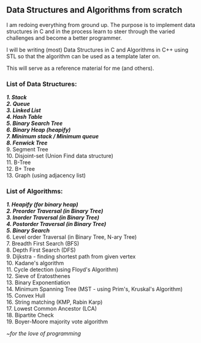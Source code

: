 ## Data Structures and Algorithms from scratch

I am redoing everything from ground up. The purpose is to implement data structures in C and in the process learn to steer through the varied challenges and become a better programmer.

I will be writing (most) Data Structures in C and Algorithms in C++ using STL so that the algorithm can be used as a template later on.

This will serve as a reference material for me (and others).

### List of Data Structures:

**_1. Stack_**  
**_2. Queue_**  
**_3. Linked List_**  
**_4. Hash Table_**  
**_5. Binary Search Tree_**  
**_6. Binary Heap (heapify)_**  
**_7. Minimum stack / Minimum queue_**  
**_8. Fenwick Tree_**  
9. Segment Tree  
10. Disjoint-set (Union Find data structure)  
11. B-Tree  
12. B+ Tree  
13. Graph (using adjacency list)

### List of Algorithms:

**_1. Heapify (for binary heap)_**  
**_2. Preorder Traversal (in Binary Tree)_**  
**_3. Inorder Traversal (in Binary Tree)_**  
**_4. Postorder Traversal (in Binary Tree)_**  
**_5. Binary Search_**  
6. Level order Traversal (in Binary Tree, N-ary Tree)  
7. Breadth First Search (BFS)  
8. Depth First Search (DFS)  
9. Dijkstra - finding shortest path from given vertex  
10. Kadane's algorithm  
11. Cycle detection (using Floyd's Algorithm)  
12. Sieve of Eratosthenes  
13. Binary Exponentiation  
14. Minimum Spanning Tree (MST - using Prim's, Kruskal's Algorithm)  
15. Convex Hull  
16. String matching (KMP, Rabin Karp)  
17. Lowest Common Ancestor (LCA)  
18. Bipartite Check  
19. Boyer-Moore majority vote algorithm  

_~for the love of programming_  
